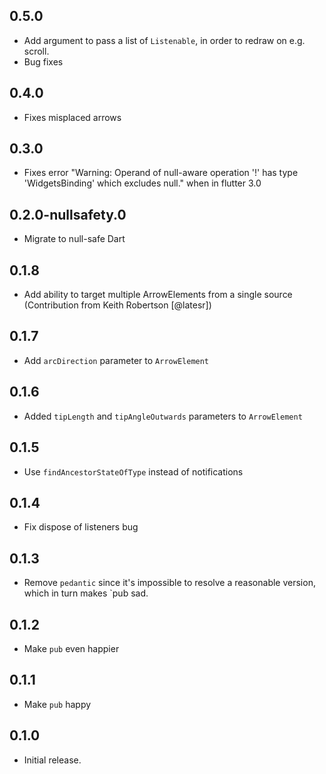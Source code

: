 ## 0.5.0
- Add argument to pass a list of `Listenable`, in order to redraw on e.g. scroll.
- Bug fixes

## 0.4.0
- Fixes misplaced arrows

## 0.3.0
- Fixes error "Warning: Operand of null-aware operation '!' has type 'WidgetsBinding' which excludes null." when in flutter 3.0
## 0.2.0-nullsafety.0

- Migrate to null-safe Dart

## 0.1.8

- Add ability to target multiple ArrowElements from a single source (Contribution from Keith Robertson [@latesr])

## 0.1.7

- Add `arcDirection` parameter to `ArrowElement`

## 0.1.6

- Added `tipLength` and `tipAngleOutwards` parameters to `ArrowElement`

## 0.1.5

- Use `findAncestorStateOfType` instead of notifications

## 0.1.4

- Fix dispose of listeners bug

## 0.1.3

- Remove `pedantic` since it's impossible to resolve a reasonable version, which in turn makes `pub sad.

## 0.1.2

- Make `pub` even happier

## 0.1.1

- Make `pub` happy

## 0.1.0

- Initial release.
